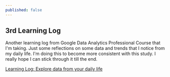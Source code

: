 ```yaml
---
published: false
---
```

## 3rd Learning Log

Another learning log from Google Data Analytics Professional Course that I'm taking. Just some reflections on some data and trends that I notice from my daily life. I'm doing this to become more consistent with this study. I really hope I can stick through it till the end.

[Learning Log: Explore data from your daily life](https://docs.google.com/document/d/1toLc8axf3upoTEkDLBmEEnuDjPcJrCVjM9KYI8VnLiA/edit?usp=sharing)